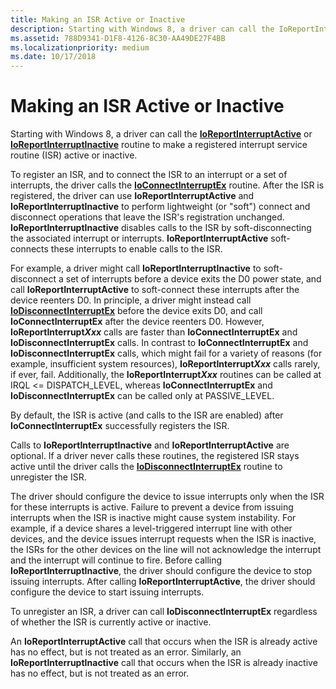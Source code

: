 ```yaml
---
title: Making an ISR Active or Inactive
description: Starting with Windows 8, a driver can call the IoReportInterruptActive or IoReportInterruptInactive routine to make a registered interrupt service routine (ISR) active or inactive.
ms.assetid: 788D9341-D1F8-4126-8C30-AA49DE27F4BB
ms.localizationpriority: medium
ms.date: 10/17/2018
---
```


# Making an ISR Active or Inactive


Starting with Windows 8, a driver can call the [**IoReportInterruptActive**](https://docs.microsoft.com/windows-hardware/drivers/ddi/wdm/nf-wdm-ioreportinterruptactive) or [**IoReportInterruptInactive**](https://docs.microsoft.com/windows-hardware/drivers/ddi/wdm/nf-wdm-ioreportinterruptinactive) routine to make a registered interrupt service routine (ISR) active or inactive.

To register an ISR, and to connect the ISR to an interrupt or a set of interrupts, the driver calls the [**IoConnectInterruptEx**](https://docs.microsoft.com/windows-hardware/drivers/ddi/wdm/nf-wdm-ioconnectinterruptex) routine. After the ISR is registered, the driver can use **IoReportInterruptActive** and **IoReportInterruptInactive** to perform lightweight (or "soft") connect and disconnect operations that leave the ISR's registration unchanged. **IoReportInterruptInactive** disables calls to the ISR by soft-disconnecting the associated interrupt or interrupts. **IoReportInterruptActive** soft-connects these interrupts to enable calls to the ISR.

For example, a driver might call **IoReportInterruptInactive** to soft-disconnect a set of interrupts before a device exits the D0 power state, and call **IoReportInterruptActive** to soft-connect these interrupts after the device reenters D0. In principle, a driver might instead call [**IoDisconnectInterruptEx**](https://docs.microsoft.com/windows-hardware/drivers/ddi/wdm/nf-wdm-iodisconnectinterruptex) before the device exits D0, and call **IoConnectInterruptEx** after the device reenters D0. However, **IoReportInterrupt*Xxx*** calls are faster than **IoConnectInterruptEx** and **IoDisconnectInterruptEx** calls. In contrast to **IoConnectInterruptEx** and **IoDisconnectInterruptEx** calls, which might fail for a variety of reasons (for example, insufficient system resources), **IoReportInterrupt*Xxx*** calls rarely, if ever, fail. Additionally, the **IoReportInterrupt*Xxx*** routines can be called at IRQL &lt;= DISPATCH\_LEVEL, whereas **IoConnectInterruptEx** and **IoDisconnectInterruptEx** can be called only at PASSIVE\_LEVEL.

By default, the ISR is active (and calls to the ISR are enabled) after **IoConnectInterruptEx** successfully registers the ISR.

Calls to **IoReportInterruptInactive** and **IoReportInterruptActive** are optional. If a driver never calls these routines, the registered ISR stays active until the driver calls the [**IoDisconnectInterruptEx**](https://docs.microsoft.com/windows-hardware/drivers/ddi/wdm/nf-wdm-iodisconnectinterruptex) routine to unregister the ISR.

The driver should configure the device to issue interrupts only when the ISR for these interrupts is active. Failure to prevent a device from issuing interrupts when the ISR is inactive might cause system instability. For example, if a device shares a level-triggered interrupt line with other devices, and the device issues interrupt requests when the ISR is inactive, the ISRs for the other devices on the line will not acknowledge the interrupt and the interrupt will continue to fire. Before calling **IoReportInterruptInactive**, the driver should configure the device to stop issuing interrupts. After calling **IoReportInterruptActive**, the driver should configure the device to start issuing interrupts.

To unregister an ISR, a driver can call **IoDisconnectInterruptEx** regardless of whether the ISR is currently active or inactive.

An **IoReportInterruptActive** call that occurs when the ISR is already active has no effect, but is not treated as an error. Similarly, an **IoReportInterruptInactive** call that occurs when the ISR is already inactive has no effect, but is not treated as an error.

 

 




